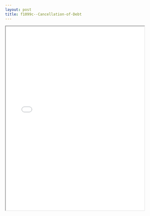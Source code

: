 ```yaml
---
layout: post
title: f1099c--Cancellation-of-Debt
---
```


<div class="pdf-container">
<iframe src="/ea/assets/pdfs/f1099c--Cancellation-of-Debt.pdf" height="600" width="90%" allowFullScreen="true"></iframe>
</div>


